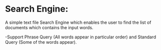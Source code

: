 # Search Engine: 

A simple text file Search Engine which enables the user to find the list of documents which contains the input words.

-Support Phrase Query (All words appear in particular order) and Standard Query (Some of the words appear).
